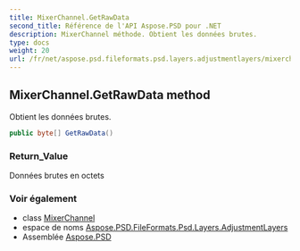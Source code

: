 ```yaml
---
title: MixerChannel.GetRawData
second_title: Référence de l'API Aspose.PSD pour .NET
description: MixerChannel méthode. Obtient les données brutes.
type: docs
weight: 20
url: /fr/net/aspose.psd.fileformats.psd.layers.adjustmentlayers/mixerchannel/getrawdata/
---
```

## MixerChannel.GetRawData method

Obtient les données brutes.

```csharp
public byte[] GetRawData()
```

### Return_Value

Données brutes en octets

### Voir également

* class [MixerChannel](../)
* espace de noms [Aspose.PSD.FileFormats.Psd.Layers.AdjustmentLayers](../../mixerchannel/)
* Assemblée [Aspose.PSD](../../../)


